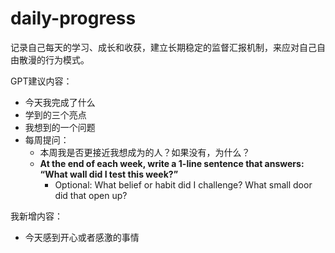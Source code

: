 # daily-progress

记录自己每天的学习、成长和收获，建立长期稳定的监督汇报机制，来应对自己自由散漫的行为模式。

GPT建议内容：

- 今天我完成了什么
- 学到的三个亮点
- 我想到的一个问题
- 每周提问：
  - 本周我是否更接近我想成为的人？如果没有，为什么？
  - **At the end of each week, write a 1-line sentence that answers: “What wall did I test this week?”**
    - Optional: What belief or habit did I challenge? What small door did that open up?


我新增内容：

- 今天感到开心或者感激的事情

